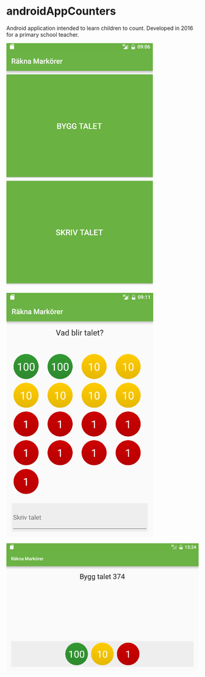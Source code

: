 # androidAppCounters
Android application intended to learn children to count.
Developed in 2016 for a primary school teacher.

![Screenshot](mobile-1.png?raw=true "Screenshot")

![Screenshot](mobile-2.png?raw=true "Screenshot")

![Screenshot](mobile-3.png?raw=true "Screenshot")
